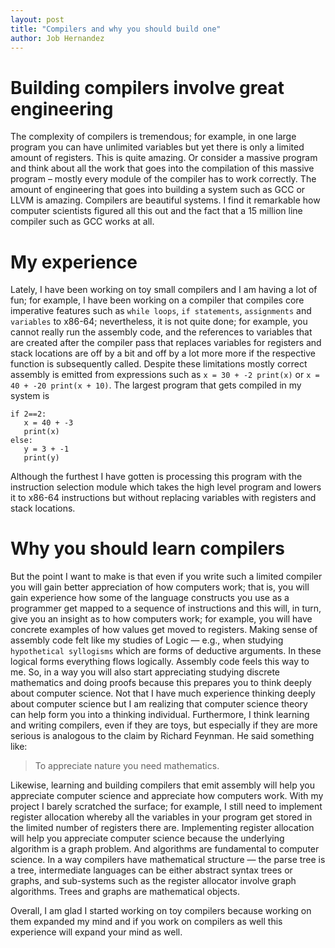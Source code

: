```yaml
---
layout: post
title: "Compilers and why you should build one"
author: Job Hernandez
---
```


# Building compilers involve great engineering
The complexity of compilers is tremendous; for example, in one large program you can have unlimited variables but yet there is only a limited amount of registers. This is quite amazing. Or consider a massive program and think about all the work that goes into the compilation of this massive program – mostly every module of the compiler has to work correctly. The amount of engineering that goes into building a system such as GCC or LLVM is amazing. Compilers are beautiful systems. I find it remarkable how computer scientists figured all this out and the fact that a 15 million line compiler such as GCC works at all.

# My experience
Lately, I have been working on toy small compilers and I am having a lot of fun; for example, I have been working on a compiler that compiles core imperative features such as `while loops`, `if statements`, `assignments` and `variables` to x86-64; nevertheless, it is not quite done; for example, you cannot really run the assembly code, and the references to variables that are created after the compiler pass that replaces variables for registers and stack locations are off by a bit and off by a lot more more if the respective function is subsequently called. Despite these limitations mostly correct assembly is emitted from expressions such as 
`x = 30 + -2 print(x)` or `x = 40 + -20 print(x + 10)`. The largest program that gets compiled in my system is 

```
if 2==2:
   x = 40 + -3
   print(x)
else:
   y = 3 + -1
   print(y)
```

Although the furthest I have gotten is processing this program with the instruction selection module which takes the high level program and lowers it to x86-64 instructions but without replacing variables with registers and stack locations.

# Why you should learn compilers
But the point I want to make is that even if you write such a limited compiler you will gain better appreciation of how computers work; that is, you will gain experience how some of the language constructs you use as a programmer get mapped to a sequence of instructions and this will, in turn, give you an insight as to how computers work; for example, you will have concrete examples of how values get moved to registers. Making sense of assembly code felt like my studies of Logic — e.g., when studying `hypothetical syllogisms` which are forms of deductive arguments. In these logical forms everything flows logically. Assembly code feels this way to me. So, in a way you will also start appreciating studying discrete mathematics and doing proofs because this prepares you to think deeply about computer science. Not that I have much experience thinking deeply about computer science but I am realizing that computer science theory can help form you into a thinking individual.  Furthermore, I think learning and writing compilers, even if they are toys, but especially if they are more serious is analogous to the claim by Richard Feynman. He said something like:
>To appreciate nature you need mathematics. 

Likewise, learning and building compilers that emit assembly will help you appreciate computer science and appreciate how computers work. With my project I barely scratched the surface; for example, I still need to implement register allocation whereby all the variables in your program get stored in the limited number of registers there are. Implementing register allocation will help you appreciate computer science because the underlying algorithm is a graph problem. And algorithms are fundamental to computer science. In a way compilers have mathematical structure — the parse tree is a tree, intermediate languages can be either abstract syntax trees or graphs, and sub-systems such as the register allocator involve graph algorithms. Trees and graphs are mathematical objects.

Overall, I am glad I started working on toy compilers because working on them expanded my mind and if you work on compilers as well this experience will expand your mind as well.
